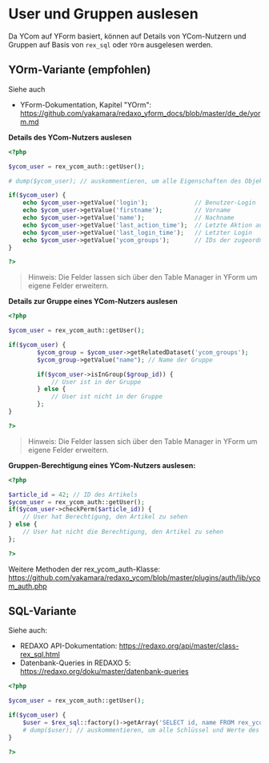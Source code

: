 # User und Gruppen auslesen

Da YCom auf YForm basiert, können auf Details von YCom-Nutzern und Gruppen auf Basis von `rex_sql` oder `YOrm` ausgelesen werden.

## YOrm-Variante (empfohlen)

Siehe auch
* YForm-Dokumentation, Kapitel "YOrm": https://github.com/yakamara/redaxo_yform_docs/blob/master/de_de/yorm.md

**Details des YCom-Nutzers auslesen**

```php
<?php

$ycom_user = rex_ycom_auth::getUser();

# dump($ycom_user); // auskommentieren, um alle Eigenschaften des Objekts auszugeben

if($ycom_user) {
    echo $ycom_user->getValue('login');             // Benutzer-Login
    echo $ycom_user->getValue('firstname');         // Vorname
    echo $ycom_user->getValue('name');              // Nachname
    echo $ycom_user->getValue('last_action_time');  // Letzte Aktion auf der Seite
    echo $ycom_user->getValue('last_login_time');   // Letzter Login
    echo $ycom_user->getValue('ycom_groups');       // IDs der zugeordneten Gruppen
}

?>
```

> Hinweis: Die Felder lassen sich über den Table Manager in YForm um eigene Felder erweitern.

**Details zur Gruppe eines YCom-Nutzers auslesen**

```php
<?php

$ycom_user = rex_ycom_auth::getUser();

if($ycom_user) {
        $ycom_group = $ycom_user->getRelatedDataset('ycom_groups');
        $ycom_group->getValue("name"); // Name der Gruppe

        if($ycom_user->isInGroup($group_id)) {
            // User ist in der Gruppe   
        } else {
            // User ist nicht in der Gruppe
        };
}

?>
```

> Hinweis: Die Felder lassen sich über den Table Manager in YForm um eigene Felder erweitern.

**Gruppen-Berechtigung eines YCom-Nutzers auslesen:**

```php
<?php

$article_id = 42; // ID des Artikels
$ycom_user = rex_ycom_auth::getUser();
if($ycom_user->checkPerm($article_id)) {
    // User hat Berechtigung, den Artikel zu sehen  
} else {
    // User hat nicht die Berechtigung, den Artikel zu sehen
};

?>
```
Weitere Methoden der rex_ycom_auth-Klasse: https://github.com/yakamara/redaxo_ycom/blob/master/plugins/auth/lib/ycom_auth.php

## SQL-Variante

Siehe auch: 
* REDAXO API-Dokumentation: https://redaxo.org/api/master/class-rex_sql.html
* Datenbank-Queries in REDAXO 5: https://redaxo.org/doku/master/datenbank-queries

```php
<?php

$ycom_user = rex_ycom_auth::getUser();

if($ycom_user) {
    $user = $rex_sql::factory()->getArray('SELECT id, name FROM rex_ycom_user WHERE id = :id', [$ycom_user->getId()]);
    # dump($user); // auskommentieren, um alle Schlüssel und Werte des Arrays auszugeben
}

?>
```
